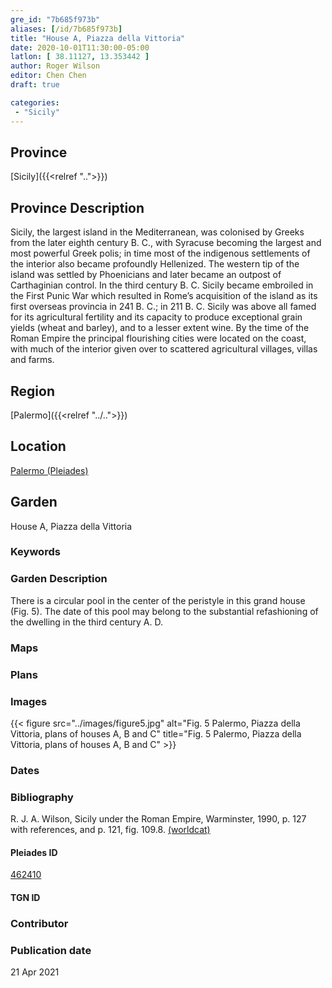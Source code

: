 ```yaml
---
gre_id: "7b685f973b"
aliases: [/id/7b685f973b]
title: "House A, Piazza della Vittoria"
date: 2020-10-01T11:30:00-05:00
latlon: [ 38.11127, 13.353442 ]
author: Roger Wilson
editor: Chen Chen
draft: true

categories:
 - "Sicily"
---
```


## Province

[Sicily]({{<relref "..">}})

## Province Description
Sicily, the largest island in the Mediterranean, was colonised by Greeks from the later eighth century B. C., with Syracuse becoming the largest and most powerful Greek polis; in time most of the indigenous settlements of the interior also became profoundly Hellenized. The western tip of the island was settled by Phoenicians and later became an outpost of Carthaginian control. In the third century B. C. Sicily became embroiled in the First Punic War which resulted in Rome’s acquisition of the island as its first overseas provincia in 241 B. C.; in 211 B. C. Sicily was above all famed for its agricultural fertility and its capacity to produce exceptional grain yields (wheat and barley), and to a lesser extent wine. By the time of the Roman Empire the principal flourishing cities were located on the coast, with much of the interior given over to scattered agricultural villages, villas and farms.

## Region

[Palermo]({{<relref "../..">}})

<!--### Sublocation Description-->

<!-- DESCRIPTION -->


## Location

[Palermo (Pleiades)](https://pleiades.stoa.org/places/462410)

<!--### Location Description-->

<!-- LEAVE THIS BLANK FOR NOW -->

<!--## Sublocation-->

<!--
[AREA WITHIN LOCATION, LIKE “PALATINE HILL”](GEOREFERENCE LINK)
A sublocation is any area larger than an individual garden, but located within a location. I would always try to include a link to a controlled vocabulary here if possible. This ID may well be different from the Garden ID, e.g., Pompeii versus a Garden in one of the houses which has its own Pleiades ID.
-->

<!--### Sublocation Description-->

<!-- DESCRIPTION -->

## Garden

House A, Piazza della Vittoria

### Keywords

<!-- [urban villas](#) -->


### Garden Description

There is a circular pool in the center of the peristyle in this grand house (Fig. 5). The date  of this pool may belong to the substantial refashioning of the dwelling in the third century A. D.

### Maps

<!--
{{< figure src="IMG_URL" alt="ALT_TEXT" title="CAPTION" >}}
-->

### Plans

<!--{{< figure src="../images/cologne_atrium_plan1_EUR_GI_ColClaAA_Ah_carroll.jpg" alt="Plan of the Atrium House at Colonia Claudia Ara Agrippinensium (Cologne); rights statement" title="Plan 1: Plan of the so-called 'atrium house' with an apsidal pool (P) in its garden courtyard (G). Adapted from Precht 1971, fig. 2. (Rights statement)" >}}-->

### Images

{{< figure src="../images/figure5.jpg" alt="Fig. 5  Palermo, Piazza della Vittoria, plans of houses A, B and C" title="Fig. 5  Palermo, Piazza della Vittoria, plans of houses A, B and C" >}}


### Dates


### Bibliography
R. J. A. Wilson, Sicily under the Roman Empire, Warminster, 1990, p. 127 with references, and p. 121, fig. 109.8. [(worldcat)](http://www.worldcat.org/oclc/608028740)

<!--#### Periodo ID-->

<!-- [PERIODO_ID](https://pleiades.stoa.org/places/PLEIADES_ID) -->

#### Pleiades ID

[462410](https://pleiades.stoa.org/places/462410)

#### TGN ID


### Contributor


### Publication date

21 Apr 2021


<!--### Related articles-->

<!-- Links to other related articles. Leave blank for now -->